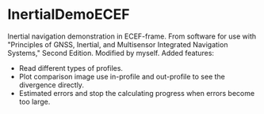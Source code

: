# InertialDemoECEF
Inertial navigation demonstration in ECEF-frame.
From software for use with "Principles of GNSS, Inertial, and Multisensor Integrated Navigation Systems," Second Edition. Modified by myself.
Added features:
- Read different types of profiles.
- Plot comparison image use in-profile and out-profile to see the divergence directly.
- Estimated errors and stop the calculating progress when errors become too large.
